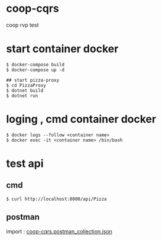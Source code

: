 # coop-cqrs
coop rvp test

# start container docker
```
$ docker-compose build
$ docker-compose up -d

## start pizza-proxy
$ cd PizzaProxy
$ dotnet build
$ dotnet run
```

# loging , cmd container docker
```
$ docker logs --follow <container name>
$ docker exec -it <container name> /bin/bash
```

# test api
## cmd
```
$ curl http://localhost:8000/api/Pizza
```

## postman
import : [coop-cqrs.postman_collection.json](./coop-cqrs.postman_collection.json)
